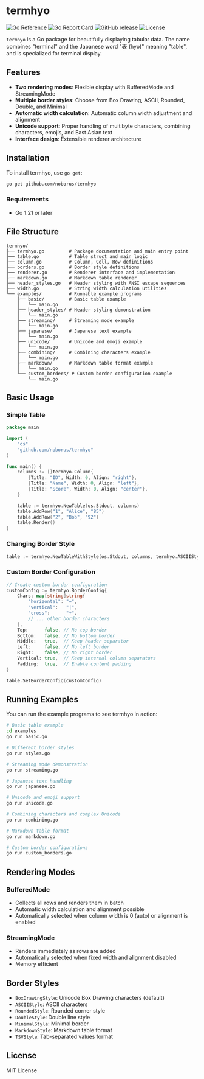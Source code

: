 # termhyo

[![Go Reference](https://pkg.go.dev/badge/github.com/noborus/termhyo.svg)](https://pkg.go.dev/github.com/noborus/termhyo)
[![Go Report Card](https://goreportcard.com/badge/github.com/noborus/termhyo)](https://goreportcard.com/report/github.com/noborus/termhyo)
[![GitHub release](https://img.shields.io/github/release/noborus/termhyo.svg)](https://github.com/noborus/termhyo/releases)
[![License](https://img.shields.io/github/license/noborus/termhyo.svg)](LICENSE)

`termhyo` is a Go package for beautifully displaying tabular data. The name combines "terminal" and the Japanese word "表 (hyo)" meaning "table", and is specialized for terminal display.

## Features

- **Two rendering modes**: Flexible display with BufferedMode and StreamingMode
- **Multiple border styles**: Choose from Box Drawing, ASCII, Rounded, Double, and Minimal
- **Automatic width calculation**: Automatic column width adjustment and alignment
- **Unicode support**: Proper handling of multibyte characters, combining characters, emojis, and East Asian text
- **Interface design**: Extensible renderer architecture

## Installation

To install termhyo, use `go get`:

```bash
go get github.com/noborus/termhyo
```

### Requirements

- Go 1.21 or later

## File Structure

```tree
termhyo/
├── termhyo.go         # Package documentation and main entry point
├── table.go           # Table struct and main logic
├── column.go          # Column, Cell, Row definitions
├── borders.go         # Border style definitions
├── renderer.go        # Renderer interface and implementation
├── markdown.go        # Markdown table renderer
├── header_styles.go   # Header styling with ANSI escape sequences
├── width.go           # String width calculation utilities
└── examples/          # Runnable example programs
    ├── basic/         # Basic table example
    │   └── main.go
    ├── header_styles/ # Header styling demonstration
    │   └── main.go
    ├── streaming/     # Streaming mode example
    │   └── main.go
    ├── japanese/      # Japanese text example
    │   └── main.go
    ├── unicode/       # Unicode and emoji example
    │   └── main.go
    ├── combining/     # Combining characters example
    │   └── main.go
    ├── markdown/      # Markdown table format example
    │   └── main.go
    └── custom_borders/ # Custom border configuration example
        └── main.go
```

## Basic Usage

### Simple Table

```go
package main

import (
    "os"
    "github.com/noborus/termhyo"
)

func main() {
    columns := []termhyo.Column{
        {Title: "ID", Width: 0, Align: "right"},
        {Title: "Name", Width: 0, Align: "left"},
        {Title: "Score", Width: 0, Align: "center"},
    }

    table := termhyo.NewTable(os.Stdout, columns)
    table.AddRow("1", "Alice", "85")
    table.AddRow("2", "Bob", "92")
    table.Render()
}
```

### Changing Border Style

```go
table := termhyo.NewTableWithStyle(os.Stdout, columns, termhyo.ASCIIStyle)
```

### Custom Border Configuration

```go
// Create custom border configuration
customConfig := termhyo.BorderConfig{
    Chars: map[string]string{
        "horizontal": "=",
        "vertical":   "|",
        "cross":      "+",
        // ... other border characters
    },
    Top:      false, // No top border
    Bottom:   false, // No bottom border
    Middle:   true,  // Keep header separator
    Left:     false, // No left border
    Right:    false, // No right border
    Vertical: true,  // Keep internal column separators
    Padding:  true,  // Enable content padding
}

table.SetBorderConfig(customConfig)
```

## Running Examples

You can run the example programs to see termhyo in action:

```bash
# Basic table example
cd examples
go run basic.go

# Different border styles
go run styles.go

# Streaming mode demonstration
go run streaming.go

# Japanese text handling
go run japanese.go

# Unicode and emoji support
go run unicode.go

# Combining characters and complex Unicode
go run combining.go

# Markdown table format
go run markdown.go

# Custom border configurations
go run custom_borders.go
```

## Rendering Modes

### BufferedMode

- Collects all rows and renders them in batch
- Automatic width calculation and alignment possible
- Automatically selected when column width is 0 (auto) or alignment is enabled

### StreamingMode

- Renders immediately as rows are added
- Automatically selected when fixed width and alignment disabled
- Memory efficient

## Border Styles

- `BoxDrawingStyle`: Unicode Box Drawing characters (default)
- `ASCIIStyle`: ASCII characters
- `RoundedStyle`: Rounded corner style
- `DoubleStyle`: Double line style
- `MinimalStyle`: Minimal border
- `MarkdownStyle`: Markdown table format
- `TSVStyle`: Tab-separated values format

## License

MIT License
